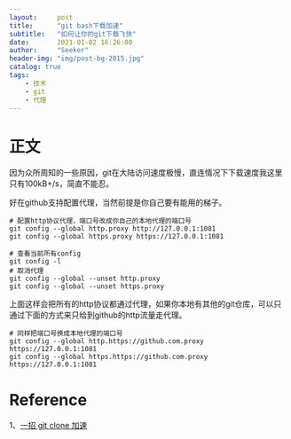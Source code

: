 ```yaml
---
layout:     post
title:      "git bash下载加速"
subtitle:   "如何让你的git下载飞快"
date:       2021-01-02 16:26:00
author:     "Seeker"
header-img: "img/post-bg-2015.jpg"
catalog: true
tags:
    - 技术
    - git
    - 代理
---
```


# 正文

因为众所周知的一些原因，git在大陆访问速度极慢，直连情况下下载速度我这里只有100kB+/s，简直不能忍。

好在github支持配置代理，当然前提是你自己要有能用的梯子。

    # 配置http协议代理，端口号改成你自己的本地代理的端口号
    git config --global http.proxy http://127.0.0.1:1081
    git config --global https.proxy https://127.0.0.1:1081

    # 查看当前所有config
    git config -l
    # 取消代理
    git config --global --unset http.proxy
    git config --global --unset https.proxy

上面这样会把所有的http协议都通过代理，如果你本地有其他的git仓库，可以只通过下面的方式来只给到github的http流量走代理。

    # 同样把端口号换成本地代理的端口号
    git config --global http.https://github.com.proxy https://127.0.0.1:1081
    git config --global https.https://github.com.proxy https://127.0.0.1:1081

# Reference

1、[一招 git clone 加速](https://juejin.cn/post/6844903862961176583)
